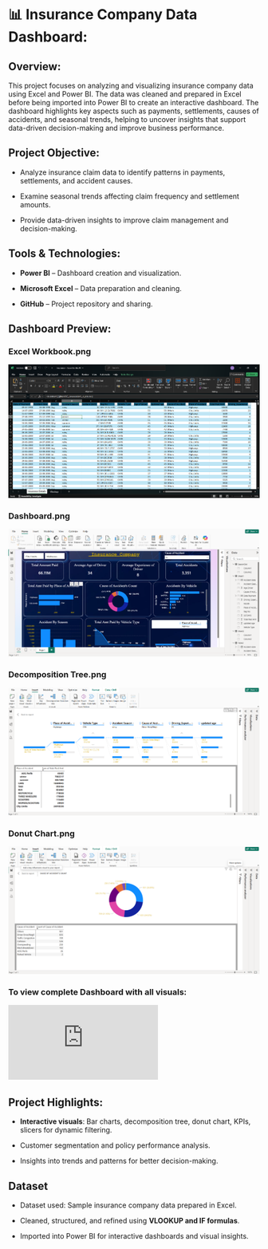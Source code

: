 # 📊 Insurance Company Data Dashboard:

## Overview:

This project focuses on analyzing and visualizing insurance company data using Excel and Power BI. The data was cleaned and prepared in Excel before being imported into Power BI to create an interactive dashboard. The dashboard highlights key aspects such as payments, settlements, causes of accidents, and seasonal trends, helping to uncover insights that support data-driven decision-making and improve business performance.

## Project Objective:

- Analyze insurance claim data to identify patterns in payments, settlements, and accident causes.

- Examine seasonal trends affecting claim frequency and settlement amounts.

- Provide data-driven insights to improve claim management and decision-making.

## Tools & Technologies:

- **Power BI** – Dashboard creation and visualization.

- **Microsoft Excel** – Data preparation and cleaning.

- **GitHub** – Project repository and sharing.

## Dashboard Preview:

### Excel Workbook.png

![image Alt](https://github.com/dharunraj0718-blip/Power-BI-project/blob/78d30bce389f587eaa6df2c3cdd930a74dbe4735/Images/Excel%20Workbook.png)

### Dashboard.png

![image Alt](https://github.com/dharunraj0718-blip/Power-BI-project/blob/343b3deebbb79d915cdff994e070e709e0c2ae2f/Images/Dashboard.png)

### Decomposition Tree.png

![image Alt](https://github.com/dharunraj0718-blip/Power-BI-project/blob/a18834316b247325a2e6d952db48d28578859eb7/Images/Decomposition%20Tree.png)

### Donut Chart.png

![image Alt](https://github.com/dharunraj0718-blip/Power-BI-project/blob/1bf66377eddca158333e59baa5a52f3f2665022f/Images/Donut%20Chart.png)

### To view complete Dashboard with all visuals:

![Click here to open the full PDF](https://github.com/dharunraj0718-blip/Power-BI-project/blob/f6250358dd5393737098fc25fb8cb391754bac89/Images/Dashboard%20Images.pdf)

## Project Highlights:

- **Interactive visuals**: Bar charts, decomposition tree, donut chart, KPIs, slicers for dynamic filtering.

- Customer segmentation and policy performance analysis.

- Insights into trends and patterns for better decision-making.

## Dataset

- Dataset used: Sample insurance company data prepared in Excel.

- Cleaned, structured, and refined using **VLOOKUP and IF formulas**.

- Imported into Power BI for interactive dashboards and visual insights.





